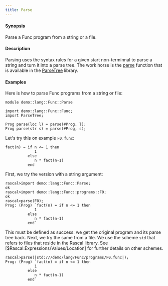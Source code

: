 ```yaml
---
title: Parse
---
```


#### Synopsis

Parse a Func program from a string or a file.

#### Description

Parsing uses the syntax rules for a given start non-terminnal to parse a string and turn it into a parse tree.
The work horse is the [parse](../../../../Library/ParseTree.md#ParseTree-parse/) function that is available in the 
[ParseTree](../../../../Library/ParseTree.md/) library.

#### Examples

Here is how to parse Func programs from a string or file:

```rascal 
module demo::lang::Func::Parse

import demo::lang::Func::Func;
import ParseTree;

Prog parse(loc l) = parse(#Prog, l);
Prog parse(str s) = parse(#Prog, s);

```

                
Let's try this on example `F0.func`:
```rascal
fact(n) = if n <= 1 then
             1 
          else 
             n * fact(n-1)
          end
```

First, we try the version with a string argument:

```rascal-shell ,continue
rascal>import demo::lang::Func::Parse;
ok
rascal>import demo::lang::Func::programs::F0;
ok
rascal>parse(F0);
Prog: (Prog) `fact(n) = if n <= 1 then
             1 
          else 
             n * fact(n-1)
          end`
```
This must be defined as success: we get the original program and its parse tree back.
Next, we try the same from a file. We use the scheme `std` that refers to files that reside in the Rascal library.
See [$Rascal:Expressions/Values/Location] for further details on other schemes.

```rascal-shell ,continue
rascal>parse(|std:///demo/lang/Func/programs/F0.func|);
Prog: (Prog) `fact(n) = if n <= 1 then
             1 
          else 
             n * fact(n-1)
          end`
```


